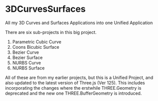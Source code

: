 # 3DCurvesSurfaces
All my 3D Curves and Surfaces Applications into one Unified Application

There are six sub-projects in this big project.

1. Parametric Cubic Curve
2. Coons Bicubic Surface
3. Bezier Curve
4. Bezier Surface
5. NURBS Curve
6. NURBS Surface

All of these are from my earlier projects, but this is a Unified Project, and also updated to the latest version of Three.js (Ver 125). This includes incorporating the changes where the erstwhile THREE.Geometry is deprecated and the new one THREE.BufferGeometry is introduced. 
